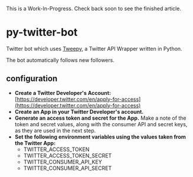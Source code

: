 This is a Work-In-Progress. Check back soon to see the finished article.

# py-twitter-bot

Twitter bot which uses [Tweepy](https://github.com/tweepy/Tweepy), a Twitter API Wrapper written in Python.

The bot automatically follows new followers. 

## configuration

* **Create a Twitter Developer's Account:** [https://developer.twitter.com/en/apply-for-access](https://developer.twitter.com/en/apply-for-access) 
* **Create an App in your Twitter Developer's account.**
* **Generate an access token and secret for the App.** Make a note of the token and secret values, along with the consumer API and secret keys, as they are used in the next step.
* **Set the following environment variables using the values taken from the Twitter App:**
  - TWITTER_ACCESS_TOKEN
  - TWITTER_ACCESS_TOKEN_SECRET
  - TWITTER_CONSUMER_API_KEY
  - TWITTER_CONSUMER_API_SECRET
